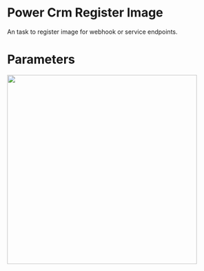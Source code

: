 # Power Crm Register Image
An task to register image for webhook or service endpoints.

# Parameters
<image width="440" src="https://github.com/SamuelAdnan/powercrmtools-manuel/blob/main/images/RegisterImagePipeline.png?raw=true" />